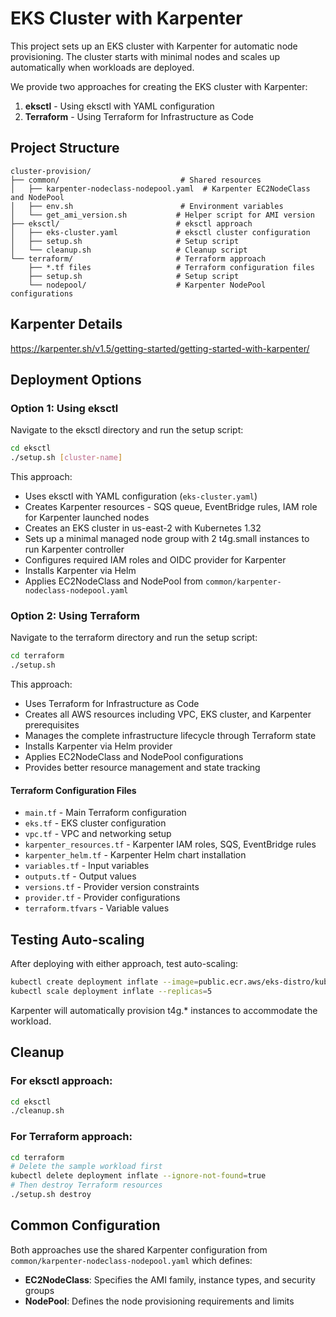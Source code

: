 # EKS Cluster with Karpenter

This project sets up an EKS cluster with Karpenter for automatic node provisioning. The cluster starts with minimal nodes and scales up automatically when workloads are deployed.

We provide two approaches for creating the EKS cluster with Karpenter:
1. **eksctl** - Using eksctl with YAML configuration
2. **Terraform** - Using Terraform for Infrastructure as Code

## Project Structure

```
cluster-provision/
├── common/                           # Shared resources
│   ├── karpenter-nodeclass-nodepool.yaml  # Karpenter EC2NodeClass and NodePool
│   ├── env.sh                        # Environment variables
│   └── get_ami_version.sh           # Helper script for AMI version
├── eksctl/                          # eksctl approach
│   ├── eks-cluster.yaml             # eksctl cluster configuration
│   ├── setup.sh                     # Setup script
│   └── cleanup.sh                   # Cleanup script
└── terraform/                       # Terraform approach
    ├── *.tf files                   # Terraform configuration files
    ├── setup.sh                     # Setup script
    └── nodepool/                    # Karpenter NodePool configurations
```

## Karpenter Details

https://karpenter.sh/v1.5/getting-started/getting-started-with-karpenter/

## Deployment Options

### Option 1: Using eksctl

Navigate to the eksctl directory and run the setup script:

```bash
cd eksctl
./setup.sh [cluster-name]
```

This approach:
- Uses eksctl with YAML configuration (`eks-cluster.yaml`)
- Creates Karpenter resources - SQS queue, EventBridge rules, IAM role for Karpenter launched nodes
- Creates an EKS cluster in us-east-2 with Kubernetes 1.32
- Sets up a minimal managed node group with 2 t4g.small instances to run Karpenter controller
- Configures required IAM roles and OIDC provider for Karpenter
- Installs Karpenter via Helm
- Applies EC2NodeClass and NodePool from `common/karpenter-nodeclass-nodepool.yaml`

### Option 2: Using Terraform

Navigate to the terraform directory and run the setup script:

```bash
cd terraform
./setup.sh
```

This approach:
- Uses Terraform for Infrastructure as Code
- Creates all AWS resources including VPC, EKS cluster, and Karpenter prerequisites
- Manages the complete infrastructure lifecycle through Terraform state
- Installs Karpenter via Helm provider
- Applies EC2NodeClass and NodePool configurations
- Provides better resource management and state tracking

#### Terraform Configuration Files

- `main.tf` - Main Terraform configuration
- `eks.tf` - EKS cluster configuration
- `vpc.tf` - VPC and networking setup
- `karpenter_resources.tf` - Karpenter IAM roles, SQS, EventBridge rules
- `karpenter_helm.tf` - Karpenter Helm chart installation
- `variables.tf` - Input variables
- `outputs.tf` - Output values
- `versions.tf` - Provider version constraints
- `provider.tf` - Provider configurations
- `terraform.tfvars` - Variable values

## Testing Auto-scaling

After deploying with either approach, test auto-scaling:

```bash
kubectl create deployment inflate --image=public.ecr.aws/eks-distro/kubernetes/pause:3.7 --replicas=0
kubectl scale deployment inflate --replicas=5
```

Karpenter will automatically provision t4g.* instances to accommodate the workload.

## Cleanup

### For eksctl approach:
```bash
cd eksctl
./cleanup.sh
```

### For Terraform approach:
```bash
cd terraform
# Delete the sample workload first
kubectl delete deployment inflate --ignore-not-found=true
# Then destroy Terraform resources
./setup.sh destroy
```

## Common Configuration

Both approaches use the shared Karpenter configuration from `common/karpenter-nodeclass-nodepool.yaml` which defines:
- **EC2NodeClass**: Specifies the AMI family, instance types, and security groups
- **NodePool**: Defines the node provisioning requirements and limits
